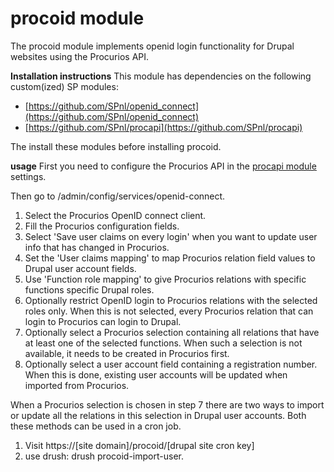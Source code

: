 # procoid module
The procoid module implements openid login functionality for Drupal websites using the Procurios API.

**Installation instructions**
This module has dependencies on the following custom(ized) SP modules:

* [https://github.com/SPnl/openid_connect](https://github.com/SPnl/openid_connect)
* [https://github.com/SPnl/procapi](https://github.com/SPnl/procapi)

The install these modules before installing procoid.

**usage**
First you need to configure the Procurios API in the [procapi module](https://github.com/SPnl/procapi) settings.

Then go to /admin/config/services/openid-connect.
1. Select the Procurios OpenID connect client.
2. Fill the Procurios configuration fields.
3. Select 'Save user claims on every login' when you want to update user info that has changed in Procurios.
4. Set the 'User claims mapping' to map Procurios relation field values to Drupal user account fields.
5. Use 'Function role mapping' to give Procurios relations with specific functions specific Drupal roles.
6. Optionally restrict OpenID login to Procurios relations with the selected roles only. When this is not selected, every Procurios relation that can login to Procurios can login to Drupal.
7. Optionally select a Procurios selection containing all relations that have at least one of the selected functions. When such a selection is not available, it needs to be created in Procurios first.
8. Optionally select a user account field containing a registration number. When this is done, existing user accounts will be updated when imported from Procurios.

When a Procurios selection is chosen in step 7 there are two ways to import or update all the relations in this selection in Drupal user accounts. Both these methods can be used in a cron job.
1. Visit https://[site domain]/procoid/[drupal site cron key]
2. use drush: drush procoid-import-user.
